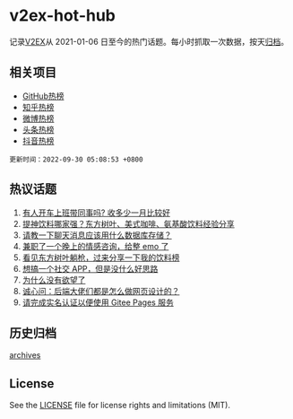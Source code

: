 # v2ex-hot-hub

 记录[V2EX](https://www.v2ex.com/)从 2021-01-06 日至今的热门话题。每小时抓取一次数据，按天[归档](archives)。
 
 ## 相关项目

- [GitHub热榜](https://github.com/lonnyzhang423/github-hot-hub)
- [知乎热榜](https://github.com/lonnyzhang423/zhihu-hot-hub)
- [微博热榜](https://github.com/lonnyzhang423/weibo-hot-hub)
- [头条热榜](https://github.com/lonnyzhang423/toutiao-hot-hub)
- [抖音热榜](https://github.com/lonnyzhang423/douyin-hot-hub)


 `更新时间：2022-09-30 05:08:53 +0800`

## 热议话题

1. [有人开车上班带同事吗? 收多少一月比较好](https://www.v2ex.com/t/883740)
1. [提神饮料哪家强？东方树叶、美式咖啡、氨基酸饮料经验分享](https://www.v2ex.com/t/883794)
1. [请教一下聊天消息应该用什么数据库存储？](https://www.v2ex.com/t/883731)
1. [兼职了一个晚上的情感咨询，给整 emo 了](https://www.v2ex.com/t/883821)
1. [看见东方树叶躺枪，过来分享一下我的饮料榜](https://www.v2ex.com/t/883860)
1. [想搞一个社交 APP，但是没什么好思路](https://www.v2ex.com/t/883737)
1. [为什么没有欲望了](https://www.v2ex.com/t/883842)
1. [诚心问：后端大佬们都是怎么做网页设计的？](https://www.v2ex.com/t/883733)
1. [请完成实名认证以便使用 Gitee Pages 服务](https://www.v2ex.com/t/883814)

## 历史归档

[archives](archives)

## License

See the [LICENSE](LICENSE) file for license rights and limitations (MIT).
